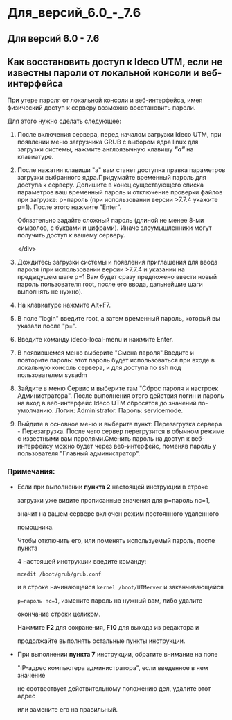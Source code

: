 # Для\_версий\_6.0\_-\_7.6

## Для версий 6.0 - 7.6

## Как восстановить доступ к Ideco UTM, если не известны пароли от локальной консоли и веб-интерфейса

При утере пароля от локальной консоли и веб-интерфейса, имея физический доступ к серверу возможно восстановить пароли.

Для этого нужно сделать следующее:

1. После включения сервера, перед началом загрузки Ideco UTM, при появлении меню загрузчика GRUB с выбором ядра linux для загрузки системы, нажмите англоязычную клавишу _**"a"**_ на клавиатуре.
2. После нажатия клавиши "a" вам станет доступна правка параметров загрузки выбранного ядра.Придумайте временный пароль для доступа к серверу. Допишите в конец существующего списка параметров ваш временный пароль и отключение проверки файлов при загрузке: p=пароль \(при использовании версии &gt;7.7.4 укажите p=1\). После этого нажмите "Enter".

    Обязательно задайте сложный пароль \(длиной не менее 8-ми символов, с буквами и цифрами\). Иначе злоумышленники могут получить доступ к вашему серверу.

   &lt;/div&gt;

3. Дождитесь загрузки системы и появления приглашения для ввода пароля \(при использовании версии &gt;7.7.4 и указании на предыдущем шаге p=1 Вам будет сразу предложено ввести новый пароль пользователя root, после его ввода, дальнейшие шаги выполнять не нужно\).
4. На клавиатуре нажмите Alt+F7.
5. В поле "login" введите root, а затем временный пароль, который вы указали после "p=".
6. Введите команду ideco-local-menu и нажмите Enter.
7. В появившемся меню выберите "Смена пароля".Введите и повторите пароль: этот пароль будет использоваться при входе в локальную консоль сервера, и для доступа по ssh под пользователем sysadm
8. Зайдите в меню Сервис и выберите там "Сброс пароля и настроек Администратора". После выполнения этого действия логин и пароль на вход в веб-интерфейс Ideco UTM сбросятся до значений по-умолчанию. Логин: Administrator. Пароль: servicemode.
9. Выйдите в основное меню и выберите пункт: Перезагрузка сервера - Перезагрузка. После чего сервер перегрузится в обычном режиме с известными вам паролями.Сменить пароль на доступ к веб-интерфейсу можно будет через веб-интерфейс, поменяв пароль у пользователя "Главный администратор".

### Примечания:

* Если при выполнении **пункта 2** настоящей инструкции в строке

  загрузки  уже видите прописанные значения для p=пароль nc=1,

  значит на вашем сервере включен режим постоянного удаленного

  помощника.  

  Чтобы отключить его, или поменять используемый пароль, после пункта

  4 настоящей инструкции введите команду:  

  `mcedit /boot/grub/grub.conf`  

  и в строке начинающейся `kernel /boot/UTMerver` и заканчивающейся

  `p=пароль nc=1`, измените пароль на нужный вам, либо удалите

  окончание строки целиком.  

  Нажмите **F2** для сохранения, **F10** для выхода из редактора и

  продолжайте выполнять остальные пункты инструкции.

* При выполнении **пункта 7** инструкции, обратите внимание на поле

  "IP-адрес компьютера администратора", если введенное в нем значение

  не соотвествует действительному положению дел, удалите этот адрес

  или замените его на правильный.

